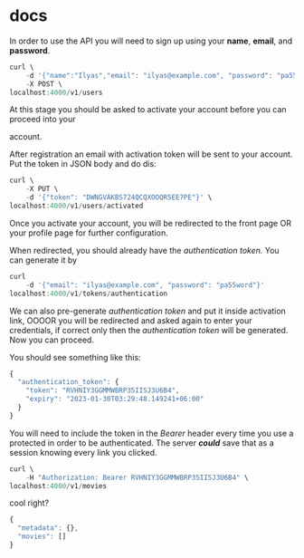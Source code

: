 # docs

In order to use the API you will need to sign up using your **name**, **email**, and **password**.

```jsx
curl \
	-d '{"name":"Ilyas","email": "ilyas@example.com", "password": "pa55word"}' \
	-X POST \
localhost:4000/v1/users
```

At this stage you should be asked to activate your account before you can proceed into your 

account.

After registration an email with activation token will be sent to your account. Put the token in JSON body and do dis:

```jsx
curl \
	-X PUT \
	-d '{"token": "DWNGVAKBS724QCQXOOQR5EE7PE"}' \
localhost:4000/v1/users/activated
```

Once you activate your account, you will be redirected to the front page OR your profile page for further configuration.

When redirected, you should already have the *authentication token.* You can generate it by

```jsx
curl 
	-d '{"email": "ilyas@example.com", "password": "pa55word"}' 
localhost:4000/v1/tokens/authentication
```

We can also pre-generate *authentication token* and put it inside activation link, OOOOR you will be redirected and asked again to enter your credentials, if correct only then the *authentication token* will be generated. Now you can proceed. 

You should see something like this:

```jsx
{
  "authentication_token": {
    "token": "RVHNIY3GGMMWBRP35IISJ3U6B4",
    "expiry": "2023-01-30T03:29:48.149241+06:00"
  }
}
```

You will need to include the token in the *Bearer* header every time you use a protected in order to be authenticated. The server *****could***** save that as a session knowing every link you clicked.

```jsx
curl \
	-H "Authorization: Bearer RVHNIY3GGMMWBRP35IISJ3U6B4" \
localhost:4000/v1/movies
```

cool right?

```jsx
{
  "metadata": {},
  "movies": []
}
```